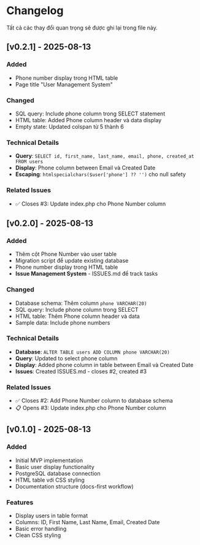 # Changelog

Tất cả các thay đổi quan trọng sẽ được ghi lại trong file này.

## [v0.2.1] - 2025-08-13

### Added
- Phone number display trong HTML table
- Page title "User Management System"

### Changed
- SQL query: Include phone column trong SELECT statement
- HTML table: Added Phone column header và data display
- Empty state: Updated colspan từ 5 thành 6

### Technical Details
- **Query**: `SELECT id, first_name, last_name, email, phone, created_at FROM users`
- **Display**: Phone column between Email và Created Date
- **Escaping**: `htmlspecialchars($user['phone'] ?? '')` cho null safety

### Related Issues
- ✅ Closes #3: Update index.php cho Phone Number column

## [v0.2.0] - 2025-08-13

### Added
- Thêm cột Phone Number vào user table
- Migration script để update existing database
- Phone number display trong HTML table
- **Issue Management System** - ISSUES.md để track tasks

### Changed
- Database schema: Thêm column `phone VARCHAR(20)`
- SQL query: Include phone column trong SELECT
- HTML table: Thêm Phone column header và data
- Sample data: Include phone numbers

### Technical Details
- **Database**: `ALTER TABLE users ADD COLUMN phone VARCHAR(20)`
- **Query**: Updated to select phone column
- **Display**: Added phone column in table between Email và Created Date
- **Issues**: Created ISSUES.md - closes #2, created #3

### Related Issues
- ✅ Closes #2: Add Phone Number column to database schema
- 📋 Opens #3: Update index.php cho Phone Number column

## [v0.1.0] - 2025-08-13

### Added
- Initial MVP implementation
- Basic user display functionality  
- PostgreSQL database connection
- HTML table với CSS styling
- Documentation structure (docs-first workflow)

### Features
- Display users in table format
- Columns: ID, First Name, Last Name, Email, Created Date
- Basic error handling
- Clean CSS styling

